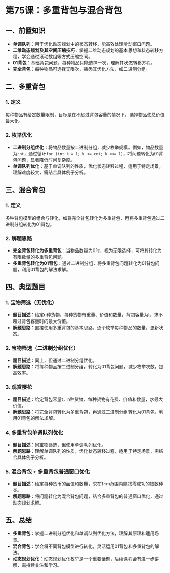 # 第75课：多重背包与混合背包

## 一、前置知识
- **单调队列**：用于优化动态规划中的状态转移，能高效处理滑动窗口问题。
- **二维动态规划及其空间压缩技巧**：掌握二维动态规划的基本思想和状态转移方程，学会通过滚动数组等方式压缩空间。
- **01背包**：基础背包问题，每种物品只能选择一次，理解其状态转移方程。
- **完全背包**：每种物品可选择无限次，熟悉其优化方法，如二进制分组。

## 二、多重背包
### 1. 定义
每种物品有给定数量限制，目标是在不超过背包容量的情况下，选择物品使总价值最大化。

### 2. 枚举优化
- **二进制分组优化**：将物品数量按二进制分组，减少枚举规模。例如，物品数量为`cnt`，通过循环`for (int k = 1; k <= cnt; k <<= 1)`，将问题转化为01背包问题，显著降低时间复杂度。
- **单调队列优化**：基于单调队列的性质，优化状态转移过程，适用于特定场景，理解难度较大，需结合具体例子分析。

## 三、混合背包
### 1. 定义
多种背包模型的组合与转化，如将完全背包转化为多重背包，再将多重背包通过二进制分组转化为01背包。

### 2. 解题思路
- **完全背包转化为多重背包**：当物品数量为0时，视为无限选择，可将其转化为有限数量的多重背包问题。
- **多重背包转化为01背包**：通过二进制分组，将多重背包问题转化为01背包问题，利用01背包的解法求解。

## 四、典型题目
### 1. 宝物筛选（无优化）
- **题目描述**：给定n种货物，每种货物有重量、价值和数量，背包容量为t，求不超过背包容量时的最大价值。
- **解题思路**：直接使用多重背包的基本思路，逐个枚举每种物品的数量，更新状态。

### 2. 宝物筛选（二进制分组优化）
- **题目描述**：同上，但通过二进制分组优化。
- **解题思路**：将每种物品按二进制分组，转化为01背包问题，减少枚举次数，提高效率。

### 3. 观赏樱花
- **题目描述**：给定背包容量t，n种货物，每种货物有花费、价值和数量，求最大价值。
- **解题思路**：将完全背包转化为多重背包，再通过二进制分组转化为01背包，利用01背包的解法求解。

### 4. 多重背包单调队列优化
- **题目描述**：同宝物筛选，但使用单调队列优化。
- **解题思路**：理解单调队列的性质，优化状态转移过程，适用于特定场景，需结合具体例子分析。

### 5. 混合背包 + 多重背包普通窗口优化
- **题目描述**：给定每种货币的面值和数量，求在1~m范围内能找零成功的钱数种类。
- **解题思路**：将问题转化为混合背包问题，结合多重背包的普通窗口优化，通过动态规划求解。

## 五、总结
- **多重背包**：掌握二进制分组优化和单调队列优化方法，理解其原理和适用场景。
- **混合背包**：学会将不同背包模型进行转化，灵活运用01背包和多重背包的解法。
- **动态规划优化**：动态规划优化枚举是一个重要话题，后续课程会有进一步讲解，需持续关注和学习。
